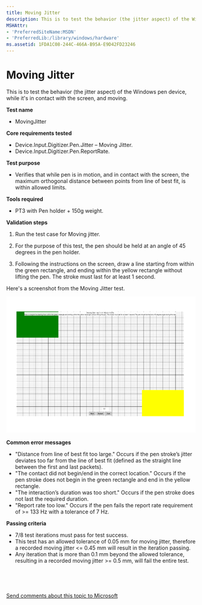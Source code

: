 ```yaml
---
title: Moving Jitter
description: This is to test the behavior (the jitter aspect) of the Windows pen device, while it's in contact with the screen, and moving.
MSHAttr:
- 'PreferredSiteName:MSDN'
- 'PreferredLib:/library/windows/hardware'
ms.assetid: 1FDA1C08-244C-466A-B95A-E9D42FD23246
---
```


# Moving Jitter


This is to test the behavior (the jitter aspect) of the Windows pen device, while it's in contact with the screen, and moving.

**Test name**

-   MovingJitter

**Core requirements tested**

-   Device.Input.Digitizer.Pen.Jitter – Moving Jitter.
-   Device.Input.Digitizer.Pen.ReportRate.

**Test purpose**

-   Verifies that while pen is in motion, and in contact with the screen, the maximum orthogonal distance between points from line of best fit, is within allowed limits.

**Tools required**

-   PT3 with Pen holder + 150g weight.

**Validation steps**

1. Run the test case for Moving jitter.

2. For the purpose of this test, the pen should be held at an angle of 45 degrees in the pen holder.

3. Following the instructions on the screen, draw a line starting from within the green rectangle, and ending within the yellow rectangle without lifting the pen. The stroke must last for at least 1 second.

Here's a screenshot from the Moving Jitter test.

![screenshot from the moving jitter test for a windows pen device.](../images/pen-test-movjitter.png)

**Common error messages**

-   "Distance from line of best fit too large."
    Occurs if the pen stroke’s jitter deviates too far from the line of best fit (defined as the straight line between the first and last packets).
-   "The contact did not begin/end in the correct location."
    Occurs if the pen stroke does not begin in the green rectangle and end in the yellow rectangle.
-   "The interaction’s duration was too short."
    Occurs if the pen stroke does not last the required duration.
-   "Report rate too low."
    Occurs if the pen fails the report rate requirement of &gt;= 133 Hz with a tolerance of 7 Hz.

**Passing criteria**

-   7/8 test iterations must pass for test success.
-   This test has an allowed tolerance of 0.05 mm for moving jitter, therefore a recorded moving jitter &lt;= 0.45 mm will result in the iteration passing.
-   Any iteration that is more than 0.1 mm beyond the allowed tolerance, resulting in a recorded moving jitter &gt;= 0.5 mm, will fail the entire test.

 

 

[Send comments about this topic to Microsoft](mailto:wsddocfb@microsoft.com?subject=Documentation%20feedback%20%5Bp_WEG_Hardware\p_weg_hardware%5D:%20Moving%20Jitter%20%20RELEASE:%20%2811/28/2016%29&body=%0A%0APRIVACY%20STATEMENT%0A%0AWe%20use%20your%20feedback%20to%20improve%20the%20documentation.%20We%20don't%20use%20your%20email%20address%20for%20any%20other%20purpose,%20and%20we'll%20remove%20your%20email%20address%20from%20our%20system%20after%20the%20issue%20that%20you're%20reporting%20is%20fixed.%20While%20we're%20working%20to%20fix%20this%20issue,%20we%20might%20send%20you%20an%20email%20message%20to%20ask%20for%20more%20info.%20Later,%20we%20might%20also%20send%20you%20an%20email%20message%20to%20let%20you%20know%20that%20we've%20addressed%20your%20feedback.%0A%0AFor%20more%20info%20about%20Microsoft's%20privacy%20policy,%20see%20http://privacy.microsoft.com/default.aspx. "Send comments about this topic to Microsoft")




